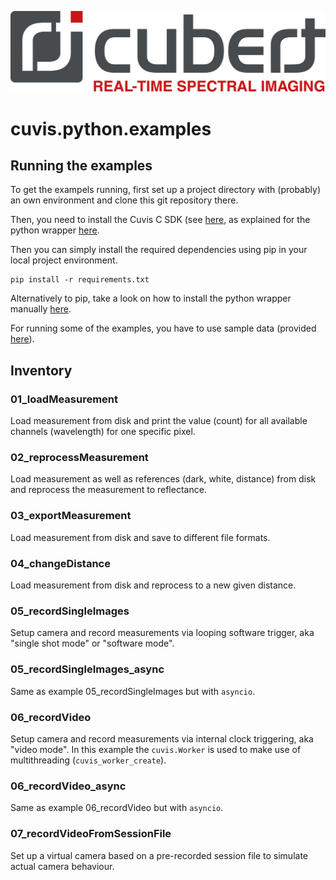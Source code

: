 ![image](https://raw.githubusercontent.com/cubert-hyperspectral/cuvis.sdk/main/branding/logo/banner.png)

# cuvis.python.examples

## Running the examples
To get the exampels running, first set up a project directory with (probably) an own environment and clone this git repository there.

Then, you need to install the Cuvis C SDK (see [here](https://cloud.cubert-gmbh.de/s/q3YiPZPJe5oXziZ), as explained for the python wrapper [here](https://github.com/cubert-hyperspectral/cuvis.python).

Then you can simply install the required dependencies using pip in your local project environment.

```
pip install -r requirements.txt
```

Alternatively to pip, take a look on how to install the python wrapper manually [here](https://github.com/cubert-hyperspectral/cuvis.python).

For running some of the examples, you have to use sample data (provided [here](https://cloud.cubert-gmbh.de/s/SrkSRja5FKGS2Tw)).

## Inventory

### 01_loadMeasurement
Load measurement from disk and print the value (count) for all available channels (wavelength) for one specific pixel.

### 02_reprocessMeasurement
Load measurement as well as references (dark, white, distance) from disk and reprocess the measurement to reflectance.

### 03_exportMeasurement
Load measurement from disk and save to different file formats.

### 04_changeDistance
Load measurement from disk and reprocess to a new given distance.

### 05_recordSingleImages
Setup camera and record measurements via looping software trigger, aka 
"single shot mode" or "software mode".

### 05_recordSingleImages_async
Same as example 05_recordSingleImages but with `asyncio`.

### 06_recordVideo
Setup camera and record measurements via internal clock triggering, aka "video mode". In this example the `cuvis.Worker` is used to make use of multithreading (`cuvis_worker_create`).

### 06_recordVideo_async
Same as example 06_recordVideo but with `asyncio`.

### 07_recordVideoFromSessionFile
Set up a virtual camera based on a pre-recorded session file to simulate actual camera behaviour.
